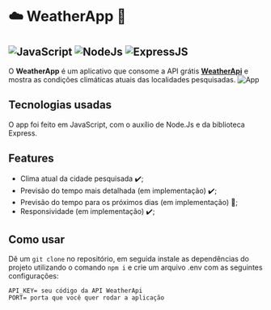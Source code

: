 # ☁️ WeatherApp 🚧
![JavaScript](https://img.shields.io/badge/JavaScript-323330?style=for-the-badge&logo=javascript&logoColor=F7DF1E) ![NodeJs](https://img.shields.io/badge/Node.js-43853D?style=for-the-badge&logo=node.js&logoColor=white
) ![ExpressJS](https://img.shields.io/badge/Express.js-404D59?style=for-the-badge)
---
O **WeatherApp** é um aplicativo que consome a API grátis [**WeatherApi**](https://www.weatherapi.com/) e mostra as condições climáticas atuais das localidades pesquisadas. 
![App](https://i.imgur.com/VLS96Lj.gif)
## Tecnologias usadas
O app foi feito em JavaScript, com o auxílio de Node.Js e da biblioteca Express. 
## Features
- Clima atual da cidade pesquisada ✔️;
- Previsão do tempo mais detalhada (em implementação) ✔️;
- Previsão do tempo para os próximos dias (em implementação) 🚧;
- Responsividade (em implementação) ✔️; 

## Como usar
Dê um ``git clone`` no repositório, em seguida instale as dependências do projeto utilizando o comando ``npm i`` e crie um arquivo .env com as seguintes configurações:

```
API_KEY= seu código da API WeatherApi
PORT= porta que você quer rodar a aplicação
```
